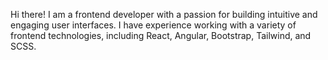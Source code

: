 Hi there! I am a frontend developer with a passion for building intuitive and engaging user interfaces. I have experience working with a variety of frontend technologies, including React, Angular, Bootstrap, Tailwind, and SCSS.
